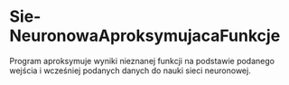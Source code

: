 # Sie-NeuronowaAproksymujacaFunkcje
Program aproksymuje wyniki nieznanej funkcji na podstawie podanego wejścia i wcześniej podanych danych do nauki sieci neuronowej.
